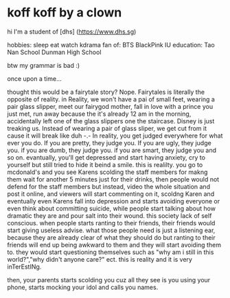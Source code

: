 # koff koff by a clown

hi I'm a student of [dhs] (https://www.dhs.sg)

hobbies: sleep
         eat
         watch kdrama
fan of: BTS
        BlackPink
        IU
education: Tao Nan School
           Dunman High School
           
btw my grammar is bad :)
           
once upon a time...







thought this would be a fairytale story? Nope. Fairytales is literally the opposite of reality. in Reality, we won't have a pai of small feet, wearing a pair glass slipper, meet our fairygod mother, fall in love with a prince you just met, run away because the it's already 12 am in the morning, accidentally left one of the glass slippers one the staircase. Disney is just treaking us. Instead of wearing a pair of glass sliper, we get cut from it cause it will break like duh -.- In reality, you get judged everywhere for what ever you do. If you are pretty, they judge you. If you are ugly, they judge you. if you are dumb, they judge you. if you are smart, they judge you and so on. evantually, you'll get depressed and start having anxiety, cry to yourself but still tried to hide it beind a smile. this is realilty. you go to mcdonald's and you see Karens scolding the staff members for makng them wait for another 5 minutes just for their drinks, then people would not defend for the staff members but instead, video the whole situation and post it online, and viewers will start commenting on it, scoldng Karen and eventually even Karens fall into depression and starts avoiding everyone or even think about committing suicide, while people start talking about how dramatic they are and pour salt into their wound. this society lack of self conscious. when people starts ranting to their friends, their friends would start giving useless advise. what those people need is just a listening ear, because they are already clear of what they should do but ranting to their friends will end up being awkward to them and they will start avoiding them to. they would start questioning themselves such as "why am i still in this world?","why didn't anyone care?" ect. this is reality and it is very inTerEstINg.

then, your parents starts scolding you cuz all they see is you using your phone, starts mocking your idol and calls you names. 
